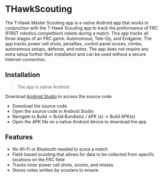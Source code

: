 # THawkScouting
The T-Hawk Master Scouting app is a native Android app that works in conjunction with the T-Hawk Scouting app to track the preformance 
of FRC (FIRST robotics competition) robots during a match. This app tracks all three stages of an FRC game: Autonomous, Tele-Op, and Endgame. The app tracks power cell shots, penalties, control panel scores, climbs, autonomous setups, defense, and notes. The app does not require any extra setup further than installation and can be used without a secure Internet connection.

## Installation
> The app is native Android

Download [Android Studio](https://www.google.com/search?client=safari&rls=en&q=android+studio&ie=UTF-8&oe=UTF-8) to access the source code
* Download the source code
* Open the source code in Android Studio
* Navigate to Build -> Build Bundle(s) / APK (s) -> Build APK(s)
* Open the APK file on a native Android device to download the app

## Features
* No Wi-Fi or Bluetooth needed to scout a match
* Field-based scouting that allows for data to be collected from specific locations on the FRC field
* Tracks inner power cell shots, scores, and misses
* Stores notes written by scouters to ensure
